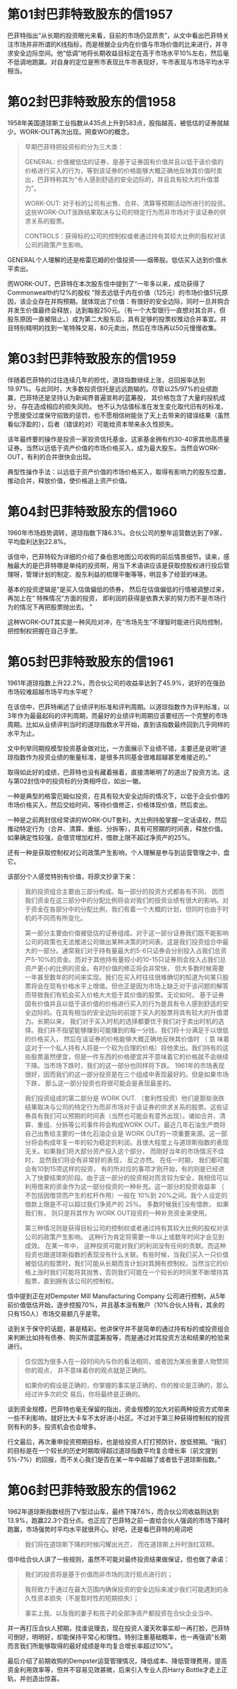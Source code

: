 # 第01封巴菲特致股东的信1957

巴菲特指出“从长期的投资眼光来看，目前的市场仍显昂贵”，从文中看出巴菲特关注市场并非所谓的K线指标，而是根据企业内在价值与市场价值的比来进行，并寻求安全边际空间。他“低调”地将长期收益目标定在高于市场水平10%左右，然后毫不低调地跑赢。对自身的定位是熊市表现比牛市表现好，牛市表现与市场平均水平相当。

# 第02封巴菲特致股东的信1958

1958年美国道琼斯工业指数从435点上升到583点，股指越高，被低估的证券就越少。WORK-OUT再次出现。网查WO的概念，

> 早期巴菲特把投资标的分为三大类：
>
> GENERAL: 价值被低估的证券，是基于证券固有价值并且以低于该价值的价格进行买入的行为，等到该证券的价格能够大概正确地反映其价值时卖出，巴菲特称其为“令人感到舒适的安全边际的，并且具有较大的升值潜力”。
>
> WORK-OUT: 对于标的公司有出售、合并、清算等预期活动所进行的投资。这些WORK-OUT涨跌结果取决与公司的特定行为而非市场对于该证券的供求关系的股票。
>
> CONTROLS：获得标的公司的控制权或者通过持有其较大比例的股权对该公司的政策产生影响。

GENERAL个人理解的还是格雷厄姆的价值投资——烟蒂股。低估买入达到价值水平卖出。

而WORK-OUT，巴菲特在本次股东信中提到了“一年多以来，成功获得了Commonwealth约12%的股权 ”除去远低于内在价值（125元）的市场价值51元原因，该企业存在并购预期。就体现出了价值：有很好的安全边际，同时一旦并购合并发生价值最终会释放，达到每股250元。（有一个大型银行一直想对其合并，但股东原因一直被阻止。）成为第二大股东后，具有足够的投票权推动合并事宜。并且特别精明的找到一笔特殊交易，80元卖出，然后在市场再以50元慢慢收集。

# 第03封巴菲特致股东的信1959

伴随着巴菲特的过往连续几年的担忧，道琼指数继续上涨，总回报率达到19.97%。与此同时，大多数投资信托是远远跑输的。尽管以25/97%的业绩跑赢，巴菲特还是坚持认为新闻界普遍宣称的蓝筹股， 其价格包含了大量的投机成分， 存在造成相应的损失风险。 他不认为估值标准在发生变化取代旧有的标准，宁愿接受过度保守招致的惩罚，也不愿相信树能张了天上去带来的错误结果（虽然看似浮盈的），后者（错误的对）可能给资本带来永久性损失。 

该年最终要的操作是投资一家投资信托基金，这家基金拥有约30-40家其他高质量证券。当然以远低于资产价值的市场价格买入，成为最大股东。当然会WORK-OUT，有利的合并很快会出现。

典型性操作手法：以远低于资产价值的市场价格买入，取得有影响力的股东位置，推动合并，释放价值，使价格追上资产价值。

# 第04封巴菲特致股东的信1960

1960年市场趋势调转，道琼指数下降6.3%。合伙公司的整年运营数达到了9家，平均盈利达到22.8%。

该信中，巴菲特较为详细的介绍了桑伯恩地图公司收购的前后情景细节。读来，感触最大的是巴菲特哪是单纯的投资啊，用当下术语讲应该是获取控股权进行投后管理呀，管理计划的制定、股东利益的梳理平衡等等，明显多了经营的味道。

基本的投资逻辑是“是买入估值偏低的债券， 然后在估值偏低的行情被调整过来， 再加上在“ 特殊情况”方面的投资， 即利润的获得是依靠大家的努力而不是市场行为的情况下再把股票抛出去。 ”

这种WORK-OUT其实是一种风险对冲，在“市场先生”不理智时能进行风险控制，把控制权把握在自己手里。

# 第05封巴菲特致股东的信1961

1961年道琼指数上升22.2%，而合伙公司的收益率达到了45.9%，说好的在强劲市场较难超越市场平均水平呢？

在该信中，巴菲特阐述了业绩评判标准和评判周期。以道琼指数作为评判标准，以3年作为最最起码的评判周期，而最好的业绩评判周期应该要经历一个完整的市场周期。比如从业绩评判当时的道琼指数水平开始，直到该指数最终回到几乎同样的水平为止。

文中列举同期规模型投资基金做对比，一方面展示下业绩不错，主要还是说明“道琼指数作为投资业绩的衡量标准，是很多共同基金很难超越甚至难接近的。”

取得如此好的成绩，巴菲特也没有藏着掖着，直接清晰明了的道出了投资方法。这与第02封信中的投资标的分类相呼应，如出一辙。

一种是典型的格雷厄姆似投资，在具有较大安全边际的情况下，以低于企业价值的市场价格买入，然后交给时间，等待价值修正，价格体现价值，然后卖出。

一种是之前两封信经常讲的WORK-OUT套利，大比例持股掌握一定话语权，然后推动特定行为（合并、清算、重组、分拆等），具有可预期的时间表，释放价值。如果确定性较强，会借贷增加杠杆，借款上限不超过净资产的25%。

还有一种是获取控制权对公司政策产生影响，个人理解是参与到运营管理之中，盘它。

该部分个人感觉特别有价值，将原文抄录下来：

> 我的投资组合主要由三部分构成。每一部分的投资方式都各有不同， 因而我们资金在这三部分中的分配比例将会对我们的投资业绩有很大的影响。对于资金在各部分中的分配比例，我们有着一个大概的计划，但同时也由于时机的不同而有所变化。
>
> 第一部分主要由价值被低估的证券组成。对于这一部分证券我们既不能影响公司的政策也无法推进公司做出某种决策的时间表。这是我们投资组合中最大的一部分。通常我们对于持有量最大的5-6只证券会分别投入占我们总资产5-10%的资金。而对于其他持有量较小的10-15只证券则会投入占我们总资产更小的比例的资金。有时价值的修正将会非常快， 但大多数时候需要一年甚至数年的时间来实现。我们在买入时往往很难确切的知道为何某只股票将会在现有价格水平上增值。但也正是因为市场上缺乏对于该问题的解答而导致我们有机会买入价格大大低于其价值的股票。无论如何， 基于证券固有价值并且以低于该价值的价格进行买入的行为是具有令人感到舒适的安全边际的。在具有相当的安全边际的前提下买入的股票将具有较大的升值潜力。长期以来， 我们对于买入时机的选择都要优于我们对于卖出时机的选择。我们并不指望能够赚到可能赚到的每一分钱，我们将十分满足于以很低的价格买入， 然后在该证券的价格能够大概正确地反映其价值时 （ 意
> 味着这对于一个私人持有人将是一个较为合理的价格）将他卖出。我们持有的这些股票虽然便宜，但是一件东西的价格便宜并不意味着它的价格就不会继续下降。当市场下跌时，我们的这一部分也同样将下跌。 1961年的市场表现很好，因而我们的这一部分投资是在三个组成中表现最好的。但是如果市场下跌， 那么这一部分投资也将很可能会是表现最差的。
>
> 我们投资组成的第二部分是 WORK OUT. （套利性投资）他们是那些涨跌结果取决与公司的特定行为而非市场对于该证券的供求关系的股票。这些证券具有我们可以预期的时间表（当然也可能会有意外出现）。诸如合并、清算、重组、分拆等公司事件将会构成WORK OUT。最近几年石油生产商将自己出售给主要的一体化石油企业是 WORK OUT的一项重要来源。这一部分将会构成年复一年的较为稳定的利润，且很大程度上与道琼斯指数的表现无关。如果我们将大部分资产投入这个部分， 而刚好当年的市场情况不佳时， 显然我们将会有非常好的表现， 反之亦然。 在任一时期， 我们都可能会有10到15项这样的投资， 有的所对应的事项才刚开始，有的则是已经进入了快要结束的阶段。由于这一部分的投资相对而言较为安全，我相信可以利用借来的资金作为这一部分投资的一种补充。这一部分的投资收益率 （ 不包括因借贷而产生的杠杆作用）一般在 10%到 20%之间。我个人设定的借款上限是不可以超过我们净资产的 25%。 多数时候我们没有借款， 如果我们有， 则只是将其作为 WORK OUT投资的一种补充资金来使用。
>
> 第三种情况则是获得目标公司的控制权或者通过持有其较大比例的股权对该公司的政策产生影响。 这种行为肯定将需要一年以上或数年时间才会见到成效。 在某一年中， 这种投资可能对我们的利润没有任何的贡献。而这种投资也跟道琼斯指数的表现没有什么关联。有些时候，当我们买入一只价值被低估的股票时，我们可能从长期而言计划对其拥有控制权。当然当它的价格上涨时我们可能将其抛售，否则我们可能在一个较长的时间里不断增持其股票，直到拥有该公司的控制权。

信中提到正在对Dempster Mill Manufacturing Company 公司进行控制，从5年前价值低估开始，逐步控股70%，并且基本没有散户（10%合伙人持有，其余的只有150人）市场交易额几乎是零。

谈到关于保守的话题，甚是精彩。他讲保守并不是简单的通过持有标的或投资组合来判断比如持有债券、购买所谓蓝筹股等，而是通过对其投资方法和结果的检验来进行。

> 仅仅因为很多人在一段时间内与你的看法相同，或者因为某些重要人物赞同你的观点， 并不意味着你的观点就是正确的。
>
> 如果你的假设是正确的，你掌握的事实是正确的，你的推论是正确的，那么经过许多次的交
> 易后，你将最终是正确的。

谈到资金规模，巴菲特也毫无保留的指出，资金规模的加大对前两种投资方式带来一些不利影响，就好比大卡车不太好进小社区。不过对于第三种获得控制权的投资则有利的多，投资机会也会增多。

行文最后，再次重申投资预期目标，也是给投资人打打预防针，放低预期。“我们的目标是在一个较长的历史时期取得超过道琼指数平均复合增长率（前文提到5%-7%）的回报，而不关心我们是否在某一年中超越了或者低于道琼斯指数。”

# 第06封巴菲特致股东的信1962

1962年道琼斯指数经历了V型过山车，最终下降7.6%，而合伙公司收益则达到13.9%，跑赢22.3个百分点。也正应了巴菲特之前一直给合伙人强调的市场下降时跑赢，市场强势时平均水平就很开心。好吧，还是看巴菲特的用词吧

> 我们将在道琼斯下降的时候闪耀出光芒， 而在道琼斯上升时涨红双颊。 

信中给合伙人讲了一些规则，虽然不可能对最终投资结果做保证，但也做了承诺：

> 我们的投资将是基于价值而非市场的流行观点进行的；
>
> 我将致力于通过在最大范围内确保投资的安全边际来减少我们可能遇到的永久性资本损失（不是暂时性的短期损失）；
>
> 事实上我、以及我的妻子和孩子的全部净资产都投资在合伙企业当中。

并一再打压合伙人预期，找谁说理去，现在投资人漫天吹事实却一再打脸，巴菲特可倒好，明明好，却能保持平常心和理性。特别注重基础概率，也一再强调“长期而言我们所能够取得的最好成绩是年均复合增长率超过10%”。

最后介绍了前期收购的Dempster运营管理情况，降低成本、降低管理费用，提高资金利用效率等，但并不容易见效甚微，后来引入专业人员Harry Bottle才走上正轨，并创造出惊喜。
